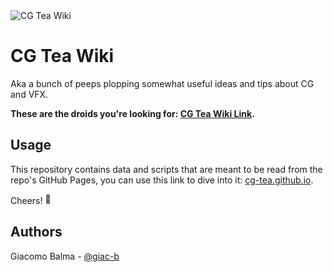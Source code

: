<picture>
  <source media="(prefers-color-scheme: dark)" srcset="docs/assets/images/hero_banner.png">
  <source media="(prefers-color-scheme: light)" srcset="docs/assets/images/hero_banner.png">
  <img alt="CG Tea Wiki" title="CG Tea Wiki">
</picture>

# CG Tea Wiki
Aka a bunch of peeps plopping somewhat useful ideas and tips about CG and VFX.

**These are the droids you're looking for: [CG Tea Wiki Link](https://cg-tea.github.io/).**

## Usage
This repository contains data and scripts that are meant to be read from the repo's GitHub Pages, you can use this link to dive into it: [cg-tea.github.io](https://cg-tea.github.io/).

Cheers! <img src="https://fonts.gstatic.com/s/e/notoemoji/latest/1f37b/512.gif" alt="🍻" width="16" height="16">

## Authors
Giacomo Balma - [@giac-b](https://www.github.com/giac-b)